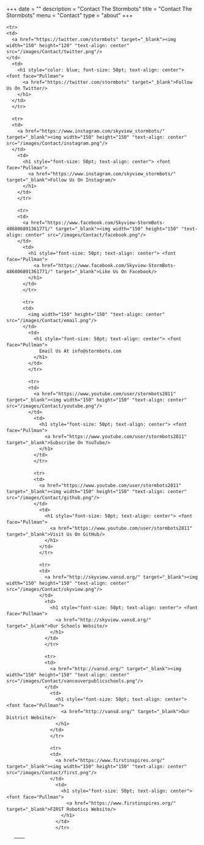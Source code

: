 +++
date = ""
description = "Contact The Stormbots"
title = "Contact The Stormbots"
menu = "Contact"
type = "about"
+++

<table  border="0" style="width: 100%; margin: 20px">
  <thead>
    <tr>
      <th></th>
      <th></th>
    </tr>
  </thead>
  <tbody>

    <tr>
    <td>
      <a href="https://twitter.com/stormbots" target="_blank"><img width="150" height="120" "text-align: center" src="/images/Contact/twitter.png"/>
    </td>
      <td>
        <h1 style="color: blue; font-size: 50pt; text-align: center"> <font face="Pullman">
          <a href="https://twitter.com/stormbots" target="_blank">Follow Us On Twitter/>
        </h1>
      </td>
      </tr>

      <tr>
      <td>
        <a href="https://www.instagram.com/skyview_stormbots/" target="_blank"><img width="150" height="150" "text-align: center" src="/images/Contact/instagram.png"/>
      </td>
        <td>
          <h1 style="font-size: 50pt; text-align: center"> <font face="Pullman">
            <a href="https://www.instagram.com/skyview_stormbots/" target="_blank">Follow Us On Instagram/>
          </h1>
        </td>
        </tr>

        <tr>
        <td>
          <a href="https://www.facebook.com/Skyview-StormBots-486806891361771/" target="_blank"><img width="150" height="150" "text-align: center" src="/images/Contact/facebook.png"/>
        </td>
          <td>
            <h1 style="font-size: 50pt; text-align: center"> <font face="Pullman">
              <a href="https://www.facebook.com/Skyview-StormBots-486806891361771/" target="_blank">Like Us On Facebook/>
            </h1>
          </td>
          </tr>

          <tr>
          <td>
            <img width="150" height="150" "text-align: center" src="/images/Contact/email.png"/>
          </td>
            <td>
              <h1 style="font-size: 50pt; text-align: center"> <font face="Pullman">
                Email Us At info@stormbots.com
              </h1>
            </td>
            </tr>

            <tr>
            <td>
              <a href="https://www.youtube.com/user/stormbots2811" target="_blank"><img width="150" height="150" "text-align: center" src="/images/Contact/youtube.png"/>
            </td>
              <td>
                <h1 style="font-size: 50pt; text-align: center"> <font face="Pullman">
                  <a href="https://www.youtube.com/user/stormbots2811" target="_blank">Subscribe On YouTube/>
                </h1>
              </td>
              </tr>

              <tr>
              <td>
                <a href="https://www.youtube.com/user/stormbots2811" target="_blank"><img width="150" height="150" "text-align: center" src="/images/Contact/github.png"/>
              </td>
                <td>
                  <h1 style="font-size: 50pt; text-align: center"> <font face="Pullman">
                    <a href="https://www.youtube.com/user/stormbots2811" target="_blank">Visit Us On GitHub/>
                  </h1>
                </td>
                </tr>

                <tr>
                <td>
                  <a href="http://skyview.vansd.org/" target="_blank"><img width="150" height="150" "text-align: center" src="/images/Contact/skyview.png"/>
                </td>
                  <td>
                    <h1 style="font-size: 50pt; text-align: center"> <font face="Pullman">
                      <a href="http://skyview.vansd.org/" target="_blank">Our Schools Website/>
                    </h1>
                  </td>
                  </tr>

                  <tr>
                  <td>
                    <a href="http://vansd.org/" target="_blank"><img width="150" height="150" "text-align: center" src="/images/Contact/vancouverpublicschools.png"/>
                  </td>
                    <td>
                      <h1 style="font-size: 50pt; text-align: center"> <font face="Pullman">
                        <a href="http://vansd.org/" target="_blank">Our District Website/>
                      </h1>
                    </td>
                    </tr>

                    <tr>
                    <td>
                      <a href="https://www.firstinspires.org/" target="_blank"><img width="150" height="150" "text-align: center" src="/images/Contact/first.png"/>
                    </td>
                      <td>
                        <h1 style="font-size: 50pt; text-align: center"> <font face="Pullman">
                          <a href="https://www.firstinspires.org/" target="_blank">FIRST Robotics Website/>
                        </h1>
                      </td>
                      </tr>

  </tbody>
</table>    
</table>
